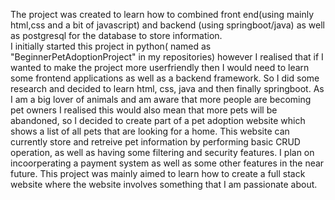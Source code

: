 The project was created to learn how to combined front end(using mainly html,css and a bit of javascript) and backend (using springboot/java) as well as postgresql for the database to store information.  
I initially started this project in python( named as "BeginnerPetAdoptionProject" in my repositories) however I realised that if I wanted to make the project more userfriendly then I  would need to learn some frontend
applications as well as a backend framework. So I did some research and decided to learn html, css, java and then finally springboot. As I am a big lover of animals and am aware that more people are becoming 
pet owners I realised this would also mean that more pets will be abandoned, so I decided to create part of a pet adoption website which shows a list of all pets that are looking for a home. This website 
can currently store and retreive pet information by performing  basic CRUD operation,  as well as having some filtering and security features. I plan on incoorperating a payment system as well
as some other features in the near future. This project was mainly aimed to learn how to create a full stack website where the website involves something that I am passionate about. 

